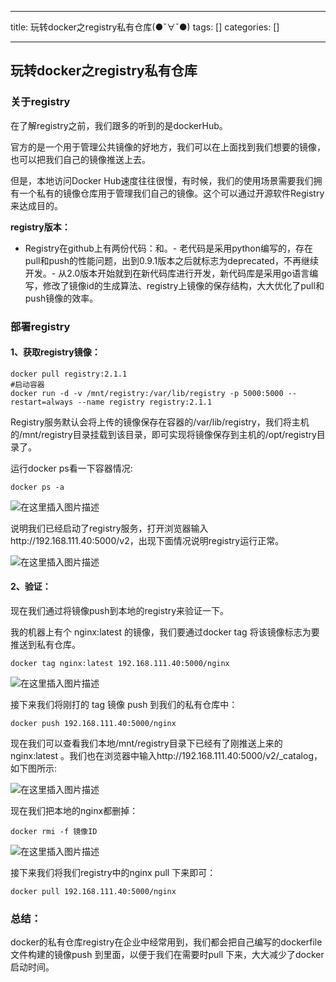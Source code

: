 
--- 
title:  玩转docker之registry私有仓库(●ˇ∀ˇ●) 
tags: []
categories: [] 

---
## 玩转docker之registry私有仓库

### 关于registry

在了解registry之前，我们跟多的听到的是dockerHub。

官方的是一个用于管理公共镜像的好地方，我们可以在上面找到我们想要的镜像，也可以把我们自己的镜像推送上去。

但是，本地访问Docker Hub速度往往很慢，有时候，我们的使用场景需要我们拥有一个私有的镜像仓库用于管理我们自己的镜像。这个可以通过开源软件Registry来达成目的。

**registry版本：**
- Registry在github上有两份代码：和。- 老代码是采用python编写的，存在pull和push的性能问题，出到0.9.1版本之后就标志为deprecated，不再继续开发。- 从2.0版本开始就到在新代码库进行开发，新代码库是采用go语言编写，修改了镜像id的生成算法、registry上镜像的保存结构，大大优化了pull和push镜像的效率。
### 部署registry

#### 1、获取registry镜像：

```
docker pull registry:2.1.1
#启动容器
docker run -d -v /mnt/registry:/var/lib/registry -p 5000:5000 --restart=always --name registry registry:2.1.1

```

Registry服务默认会将上传的镜像保存在容器的/var/lib/registry，我们将主机的/mnt/registry目录挂载到该目录，即可实现将镜像保存到主机的/opt/registry目录了。

运行docker ps看一下容器情况:

```
docker ps -a

```

<img src="https://img-blog.csdnimg.cn/63fbea0285414570a9e686b0010c92b9.png#pic_center" alt="在这里插入图片描述">

说明我们已经启动了registry服务，打开浏览器输入http://192.168.111.40:5000/v2，出现下面情况说明registry运行正常。

<img src="https://img-blog.csdnimg.cn/8cef6908833f4153828d587eba7efff8.png#pic_center" alt="在这里插入图片描述">

#### 2、验证：

现在我们通过将镜像push到本地的registry来验证一下。

我的机器上有个 nginx:latest 的镜像，我们要通过docker tag 将该镜像标志为要推送到私有仓库。

```
docker tag nginx:latest 192.168.111.40:5000/nginx

```

<img src="https://img-blog.csdnimg.cn/6e8a51ea3920412b83e1871e387a3f9b.png#pic_center" alt="在这里插入图片描述">

接下来我们将刚打的 tag 镜像 push 到我们的私有仓库中：

```
docker push 192.168.111.40:5000/nginx

```

现在我们可以查看我们本地/mnt/registry目录下已经有了刚推送上来的 nginx:latest 。我们也在浏览器中输入http://192.168.111.40:5000/v2/_catalog，如下图所示:

<img src="https://img-blog.csdnimg.cn/4f952a7ec0c1437ba374fbfc5ba428e3.png#pic_center" alt="在这里插入图片描述">

现在我们把本地的nginx都删掉：

```
docker rmi -f 镜像ID

```

<img src="https://img-blog.csdnimg.cn/f18e713f9a114c8084a1251bde172fee.png#pic_center" alt="在这里插入图片描述">

接下来我们将我们registry中的nginx pull 下来即可：

```
docker pull 192.168.111.40:5000/nginx

```

### 总结：

docker的私有仓库registry在企业中经常用到，我们都会把自己编写的dockerfile文件构建的镜像push 到里面，以便于我们在需要时pull 下来，大大减少了docker启动时间。
